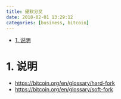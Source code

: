 ```yaml
---
title: 硬软分叉
date: 2018-02-01 13:29:12
categories: [business, bitcoin]
---
```


<!-- TOC -->

- [1. 说明](#1-说明)

<!-- /TOC -->

# 1. 说明

* https://bitcoin.org/en/glossary/hard-fork
* https://bitcoin.org/en/glossary/soft-fork
